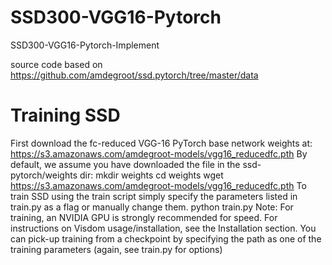 # SSD300-VGG16-Pytorch
SSD300-VGG16-Pytorch-Implement

source code based on https://github.com/amdegroot/ssd.pytorch/tree/master/data


# Training SSD

First download the fc-reduced VGG-16 PyTorch base network weights at: https://s3.amazonaws.com/amdegroot-models/vgg16_reducedfc.pth
By default, we assume you have downloaded the file in the ssd-pytorch/weights dir:
mkdir weights
cd weights
wget https://s3.amazonaws.com/amdegroot-models/vgg16_reducedfc.pth
To train SSD using the train script simply specify the parameters listed in train.py as a flag or manually change them.
python train.py
Note:
For training, an NVIDIA GPU is strongly recommended for speed.
For instructions on Visdom usage/installation, see the Installation section.
You can pick-up training from a checkpoint by specifying the path as one of the training parameters (again, see train.py for options)

